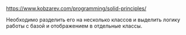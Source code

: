 
https://www.kobzarev.com/programming/solid-principles/

Необходимо разделить его на несколько классов и выделить логику работы с базой и отображением в отдельные классы.
